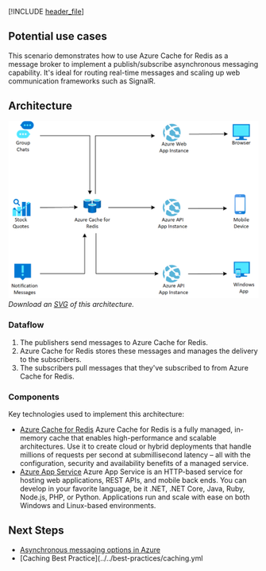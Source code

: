 [!INCLUDE [header_file](../../../includes/sol-idea-header.md)]

## Potential use cases

This scenario demonstrates how to use Azure Cache for Redis as a message broker to implement a publish/subscribe asynchronous messaging capability.  It's ideal for routing real-time messages and scaling up web communication frameworks such as SignalR.

## Architecture

![Architecture Diagram](../media/messaging.png)
*Download an [SVG](../media/messaging.svg) of this architecture.*

### Dataflow

1. The publishers send messages to Azure Cache for Redis.
1. Azure Cache for Redis stores these messages and manages the delivery to the subscribers.
1. The subscribers pull messages that they've subscribed to from Azure Cache for Redis.

### Components

Key technologies used to implement this architecture:

* [Azure Cache for Redis](https://azure.microsoft.com/services/cache) Azure Cache for Redis is a fully managed, in-memory cache that enables high-performance and scalable architectures. Use it to create cloud or hybrid deployments that handle millions of requests per second at submillisecond latency – all with the configuration, security and availability benefits of a managed service.
* [Azure App Service](https://azure.microsoft.com/services/app-service) Azure App Service is an HTTP-based service for hosting web applications, REST APIs, and mobile back ends.  You can develop in your favorite language, be it .NET, .NET Core, Java, Ruby, Node.js, PHP, or Python. Applications run and scale with ease on both Windows and Linux-based environments.

## Next Steps

* [Asynchronous messaging options in Azure](../../guide/technology-choices/messaging.yml)
* [Caching Best Practice](../../best-practices/caching.yml
